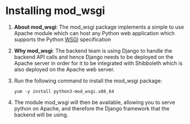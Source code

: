 # Installing mod_wsgi
1. **About mod_wsgi**: The mod_wsgi package implements a simple to use Apache module which can host any Python web application which supports the Python [WSGI](https://www.python.org/dev/peps/pep-3333/) specification

2. **Why mod_wsgi**: The backend team is using Django to handle the backend API calls and hence Django needs to be deployed on the Apache server in order for it to be integrated with Shibboleth which is also deployed on the Apache web server. 

2. Run the following command to install the mod_wsgi package:

	```yum -y install python3-mod_wsgi.x86_64```

3. The module mod_wsgi will then be available, allowing you to serve python on Apache, and therefore the Django framework that the backend will be using.
